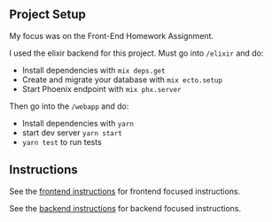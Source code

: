 ## Project Setup
My focus was on the Front-End Homework Assignment.

I used the elixir backend for this project. Must go into `/elixir` and do: 
  * Install dependencies with `mix deps.get`
  * Create and migrate your database with `mix ecto.setup`
  * Start Phoenix endpoint with `mix phx.server`

Then go into the `/webapp` and do: 
  * Install dependencies with `yarn`
  * start dev server `yarn start`
  * `yarn test` to run tests

## Instructions

See the [frontend instructions](frontend.md) for frontend focused instructions.

See the [backend instructions](backend.md) for backend focused instructions.


